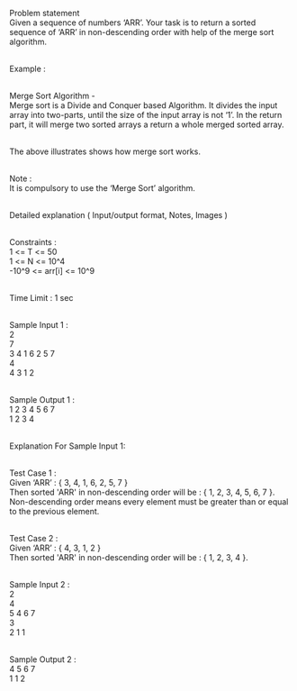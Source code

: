 Problem statement<br>
Given a sequence of numbers ‘ARR’. Your task is to return a sorted sequence of ‘ARR’ in non-descending order with help of the merge sort algorithm.<br><br>

Example :<br><br>

Merge Sort Algorithm -<br>
Merge sort is a Divide and Conquer based Algorithm. It divides the input array into two-parts, until the size of the input array is not ‘1’. In the return part, it will merge two sorted arrays a return a whole merged sorted array.<br><br>

The above illustrates shows how merge sort works.<br><br>

Note :<br>
It is compulsory to use the ‘Merge Sort’ algorithm.<br><br>

Detailed explanation ( Input/output format, Notes, Images )<br><br>

Constraints :<br>
1 <= T <= 50<br>
1 <= N <= 10^4<br>
-10^9 <= arr[i] <= 10^9<br><br>

Time Limit : 1 sec<br><br>

Sample Input 1 :<br>
2<br>
7<br>
3 4 1 6 2 5 7<br>
4<br>
4 3 1 2<br><br>

Sample Output 1 :<br>
1 2 3 4 5 6 7<br>
1 2 3 4<br><br>

Explanation For Sample Input 1:<br><br>

Test Case 1 :<br>
Given ‘ARR’ : { 3, 4, 1, 6, 2, 5, 7 }<br>
Then sorted 'ARR' in non-descending order will be : { 1, 2, 3, 4, 5, 6, 7 }. Non-descending order means every element must be greater than or equal to the previous element.<br><br>

Test Case 2 :<br>
Given ‘ARR’ : { 4, 3, 1, 2 }<br>
Then sorted 'ARR' in non-descending order will be : { 1, 2, 3, 4 }. <br><br>

Sample Input 2 :<br>
2<br>
4<br>
5 4 6 7<br>
3<br>
2 1 1<br><br>

Sample Output 2 :<br>
4 5 6 7<br>
1 1 2<br>